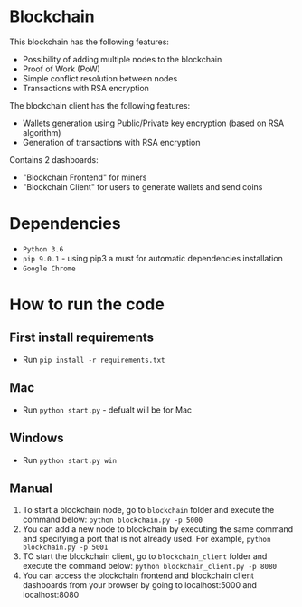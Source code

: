 # Blockchain
This blockchain has the following features:

- Possibility of adding multiple nodes to the blockchain
- Proof of Work (PoW)
- Simple conflict resolution between nodes
- Transactions with RSA encryption

The blockchain client has the following features:

- Wallets generation using Public/Private key encryption (based on RSA algorithm)
- Generation of transactions with RSA encryption

Contains 2 dashboards:

- "Blockchain Frontend" for miners
- "Blockchain Client" for users to generate wallets and send coins


# Dependencies

- ```Python 3.6```
- ```pip 9.0.1``` - using pip3 a must for automatic dependencies installation
- ```Google Chrome```

# How to run the code

## First install requirements

 - Run ```pip install -r requirements.txt```

## Mac
- Run ```python start.py``` - defualt will be for Mac

## Windows
- Run ```python start.py win```


## Manual
1. To start a blockchain node, go to ```blockchain``` folder and execute the command below:
```python blockchain.py -p 5000```
2. You can add a new node to blockchain by executing the same command and specifying a port that is not already used. For example, ```python blockchain.py -p 5001```
3. TO start the blockchain client, go to ```blockchain_client``` folder and execute the command below:
```python blockchain_client.py -p 8080```
4. You can access the blockchain frontend and blockchain client dashboards from your browser by going to localhost:5000 and localhost:8080
